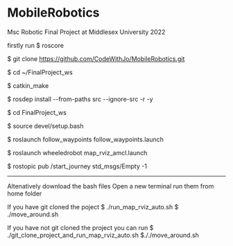 # MobileRobotics
Msc Robotic Final Project at Middlesex University 2022

firstly run $ roscore 

$ git clone https://github.com/CodeWithJo/MobileRobotics.git

$ cd ~/FinalProject_ws

$ catkin_make

$ rosdep install --from-paths src --ignore-src -r -y

$ cd FinalProject_ws

$ source devel/setup.bash

$ roslaunch follow_waypoints follow_waypoints.launch

$ roslaunch wheeledrobot map_rviz_amcl.launch

$ rostopic pub /start_journey std_msgs/Empty -1

-----------------------------------------------------------------------

Altenatively download the bash files 
Open a new terminal run them from home folder 

If you have git cloned the poject 
$ ./run_map_rviz_auto.sh
$ ./move_around.sh 

If you have not git cloned the project you can run 
$ ./git_clone_project_and_run_map_rviz_auto.sh
$././move_around.sh 
